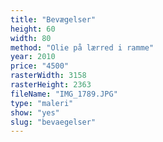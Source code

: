```yaml
---
title: "Bevægelser"
height: 60
width: 80
method: "Olie på lærred i ramme"
year: 2010
price: "4500"
rasterWidth: 3158
rasterHeight: 2363
fileName: "IMG_1789.JPG"
type: "maleri"
show: "yes"
slug: "bevaegelser"
---
```

